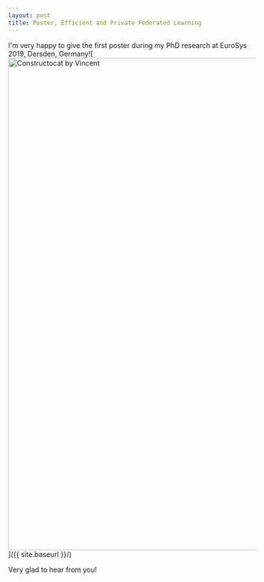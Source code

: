 ```yaml
---
layout: post
title: Poster, Efficient and Private Federated Learning 
---
```


I'm very happy to give the first poster during my PhD research at EuroSys 2019, Dersden, Germany![<img src="{{ site.baseurl }}/images/post_2019-04-02/Fan_Vincent_poster.png" alt="Constructocat by Vincent" style="width: 1000px;"/>]({{ site.baseurl }}/)

 Very glad to hear from you!